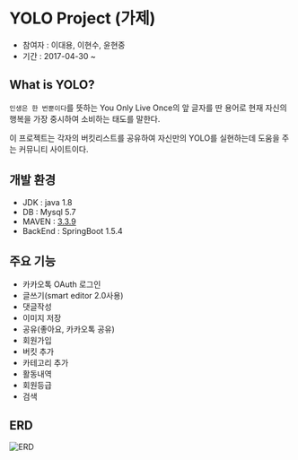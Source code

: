 # YOLO Project (가제)

- 참여자 : 이대용, 이현수, 윤현중
- 기간 : 2017-04-30 ~

## What is YOLO?

`인생은 한 번뿐이다`를 뜻하는 You Only Live Once의 앞 글자를 딴 용어로 현재 자신의 행복을 가장 중시하여 소비하는 태도를 말한다.

이 프로젝트는 각자의 버킷리스트를 공유하여 자신만의 YOLO를 실현하는데 도움을 주는 커뮤니티 사이트이다.

## 개발 환경

- JDK : java 1.8
- DB : Mysql 5.7
- MAVEN : [3.3.9](http://maven.apache.org/download.cgi)
- BackEnd : SpringBoot 1.5.4

## 주요 기능

- 카카오톡 OAuth 로그인
- 글쓰기(smart editor 2.0사용)
- 댓글작성
- 이미지 저장
- 공유(좋아요, 카카오톡 공유)
- 회원가입
- 버킷 추가
- 카테고리 추가
- 활동내역
- 회원등급
- 검색

## ERD

![ERD](https://github.com/HyeonJung/YOLO-DOC/blob/master/db/yolo-erd.PNG?raw=true)
